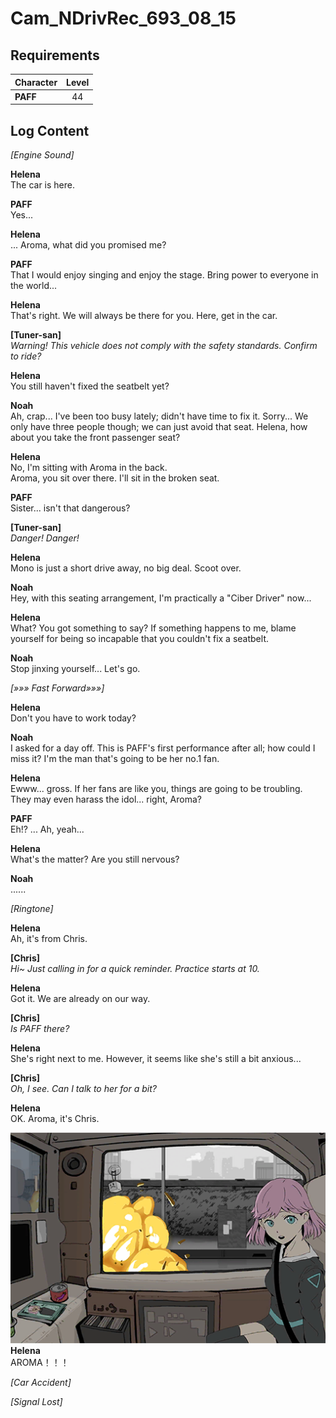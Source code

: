 # Cam_NDrivRec_693_08_15
## Requirements
|Character|Level|
|---------|:---:|
|**PAFF** | 44  |

## Log Content
*\[Engine Sound\]*

**Helena**<br>
The car is here.

**PAFF**<br>
Yes...

**Helena**<br>
... Aroma, what did you promised me?

**PAFF**<br>
That I would enjoy singing and enjoy the stage. Bring power to everyone in the world...

**Helena**<br>
That's right. We will always be there for you. Here, get in the car.

**[Tuner-san]**<br>
*Warning! This vehicle does not comply with the safety standards. Confirm to ride?*

**Helena**<br>
You still haven't fixed the seatbelt yet?

**Noah**<br>
Ah, crap... I've been too busy lately; didn't have time to fix it. Sorry... We only have three people though; we can just avoid that seat. Helena, how about you take the front passenger seat?

**Helena**<br>
No, I'm sitting with Aroma in the back.<br>
Aroma, you sit over there. I'll sit in the broken seat.

**PAFF**<br>
Sister... isn't that dangerous?

**[Tuner-san]**<br>
*Danger! Danger!*

**Helena**<br>
Mono is just a short drive away, no big deal. Scoot over.

**Noah**<br>
Hey, with this seating arrangement, I'm practically a "Ciber Driver" now...

**Helena**<br>
What? You got something to say? If something happens to me, blame yourself for being so incapable that you couldn't fix a seatbelt.

**Noah**<br>
Stop jinxing yourself... Let's go.

*[»»» Fast Forward»»»]*

**Helena**<br>
Don't you have to work today?

**Noah**<br>
I asked for a day off. This is PAFF's first performance after all; how could I miss it? I'm the man that's going to be her no.1 fan.

**Helena**<br>
Ewww... gross. If her fans are like you, things are going to be troubling. They may even harass the idol... right, Aroma?

**PAFF**<br>
Eh!? ... Ah, yeah...

**Helena**<br>
What's the matter? Are you still nervous?

**Noah**<br>
......

*\[Ringtone\]*

**Helena**<br>
Ah, it's from Chris.

**[Chris]**<br>
*Hi\~ Just calling in for a quick reminder. Practice starts at 10.*

**Helena**<br>
Got it. We are already on our way.

**[Chris]**<br>
*Is PAFF there?*

**Helena**<br>
She's right next to me. However, it seems like she's still a bit anxious...

**[Chris]**<br>
*Oh, I see. Can I talk to her for a bit?*

**Helena**<br>
OK. Aroma, it's Chris.

![pos0902.png](./attachments/pos0902.png)
**Helena**<br>
AROMA！！！

*\[Car Accident\]*

*[Signal Lost]*

